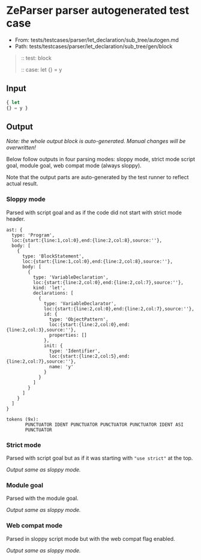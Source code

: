 # ZeParser parser autogenerated test case

- From: tests/testcases/parser/let_declaration/sub_tree/autogen.md
- Path: tests/testcases/parser/let_declaration/sub_tree/gen/block

> :: test: block
>
> :: case: let
>          {} = y

## Input


`````js
{ let
{} = y }
`````

## Output

_Note: the whole output block is auto-generated. Manual changes will be overwritten!_

Below follow outputs in four parsing modes: sloppy mode, strict mode script goal, module goal, web compat mode (always sloppy).

Note that the output parts are auto-generated by the test runner to reflect actual result.

### Sloppy mode

Parsed with script goal and as if the code did not start with strict mode header.

`````
ast: {
  type: 'Program',
  loc:{start:{line:1,col:0},end:{line:2,col:8},source:''},
  body: [
    {
      type: 'BlockStatement',
      loc:{start:{line:1,col:0},end:{line:2,col:8},source:''},
      body: [
        {
          type: 'VariableDeclaration',
          loc:{start:{line:2,col:0},end:{line:2,col:7},source:''},
          kind: 'let',
          declarations: [
            {
              type: 'VariableDeclarator',
              loc:{start:{line:2,col:0},end:{line:2,col:7},source:''},
              id: {
                type: 'ObjectPattern',
                loc:{start:{line:2,col:0},end:{line:2,col:3},source:''},
                properties: []
              },
              init: {
                type: 'Identifier',
                loc:{start:{line:2,col:5},end:{line:2,col:7},source:''},
                name: 'y'
              }
            }
          ]
        }
      ]
    }
  ]
}

tokens (9x):
       PUNCTUATOR IDENT PUNCTUATOR PUNCTUATOR PUNCTUATOR IDENT ASI
       PUNCTUATOR
`````

### Strict mode

Parsed with script goal but as if it was starting with `"use strict"` at the top.

_Output same as sloppy mode._

### Module goal

Parsed with the module goal.

_Output same as sloppy mode._

### Web compat mode

Parsed in sloppy script mode but with the web compat flag enabled.

_Output same as sloppy mode._
